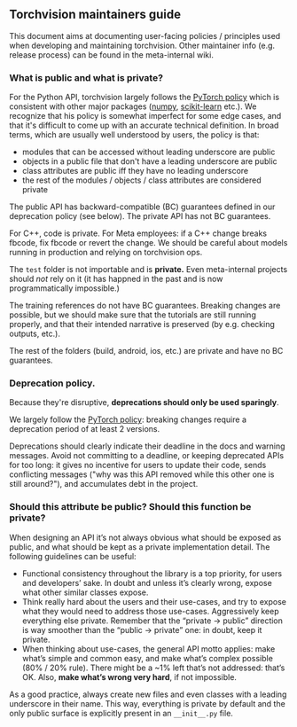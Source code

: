 ## Torchvision maintainers guide

This document aims at documenting user-facing policies / principles used when
developing and maintaining torchvision. Other maintainer info (e.g. release
process) can be found in the meta-internal wiki.

### What is public and what is private?

For the Python API, torchvision largely follows the [PyTorch
policy](https://github.com/pytorch/pytorch/wiki/Public-API-definition-and-documentation)
which is consistent with other major packages
([numpy](https://numpy.org/neps/nep-0023-backwards-compatibility.html),
[scikit-learn](https://scikit-learn.org/dev/glossary.html#term-API) etc.).
We recognize that his policy is somewhat imperfect for some edge cases, and that
it's difficult to come up with an accurate technical definition. In broad terms,
which are usually well understood by users, the policy is that:

- modules that can be accessed without leading underscore are public
- objects in a public file that don't have a leading underscore are public
- class attributes are public iff they have no leading underscore
- the rest of the modules / objects / class attributes are considered private

The public API has backward-compatible (BC) guarantees defined in our
deprecation policy (see below). The private API has not BC guarantees.

For C++, code is private. For Meta employees: if a C++ change breaks fbcode, fix
fbcode or revert the change. We should be careful about models running in
production and relying on torchvision ops.

The `test` folder is not importable and is **private.** Even meta-internal
projects should *not* rely on it (it has happned in the past and is now
programmatically impossible.)

The training references do not have BC guarantees. Breaking changes are
possible, but we should make sure that the tutorials are still running properly,
and that their intended narrative is preserved (by e.g. checking outputs,
etc.).

The rest of the folders (build, android, ios, etc.) are private and have no BC
guarantees.

### Deprecation policy.

Because they're disruptive, **deprecations should only be used sparingly**.

We largely follow the [PyTorch
policy](https://github.com/pytorch/pytorch/wiki/PyTorch's-Python-Frontend-Backward-and-Forward-Compatibility-Policy):
breaking changes require a deprecation period of at least 2 versions.

Deprecations should clearly indicate their deadline in the docs and warning
messages. Avoid not committing to a deadline, or keeping deprecated APIs for too
long: it gives no incentive for users to update their code, sends conflicting
messages ("why was this API removed while this other one is still around?"), and
accumulates debt in the project.

### Should this attribute be public? Should this function be private?

When designing an API it’s not always obvious what should be exposed as public,
and what should be kept as a private implementation detail. The following
guidelines can be useful:

* Functional consistency throughout the library is a top priority, for users and
  developers’ sake. In doubt and unless it’s clearly wrong, expose what other
  similar classes expose.
* Think really hard about the users and their use-cases, and try to expose what
  they would need to address those use-cases. Aggressively keep everything else
  private. Remember that the “private -> public” direction is way smoother than
  the “public -> private” one: in doubt, keep it private.
* When thinking about use-cases, the general API motto applies: make what’s
  simple and common easy, and make what’s complex possible (80% / 20% rule).
  There might be a ~1% left that’s not addressed: that’s OK. Also, **make what’s
  wrong very hard**, if not impossible.

As a good practice, always create new files and even classes with a leading
underscore in their name. This way, everything is private by default and the
only public surface is explicitly present in an `__init__.py` file.

